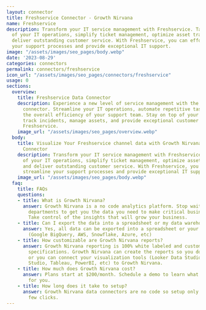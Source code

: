 ```yaml
---
layout: connector
title: Freshservice Connector - Growth Nirvana
name: Freshservice
description: Transform your IT service management with Freshservice. Take control
  of your IT operations, simplify ticket management, optimize asset tracking, and
  deliver outstanding customer service. With Freshservice, you can effortlessly streamline
  your support processes and provide exceptional IT support.
image: "/assets/images/seo_pages/body.webp"
date: '2023-08-29'
categories: connectors
permalink: connectors/freshservice
icon_url: "/assets/images/seo_pages/connectors/freshservice"
usage: 0
sections:
  overview:
    title: Freshservice Data Connector
    description: Experience a new level of service management with the Freshservice
      connector. Streamline your IT operations, automate repetitive tasks, and improve
      the overall efficiency of your support team. Stay on top of your service desk,
      track incidents, manage assets, and provide exceptional customer support with
      Freshservice.
    image_url: "/assets/images/seo_pages/overview.webp"
  body:
    title: Visualize Your Freshservice channel data with Growth Nirvana's Freshservice
      Connector
    description: Transform your IT service management with Freshservice. Take control
      of your IT operations, simplify ticket management, optimize asset tracking,
      and deliver outstanding customer service. With Freshservice, you can effortlessly
      streamline your support processes and provide exceptional IT support.
    image_url: "/assets/images/seo_pages/body.webp"
  faq:
    title: FAQs
    questions:
    - title: What is Growth Nirvana?
      answer: Growth Nirvana is a no code analytics platform. Stop waiting for other
        departments to get you the data you need to make critical business decisions.
        Take control of the insights that will grow your business.
    - title: Can I export the data into a spreadsheet or my data warehouse?
      answer: Yes, all data can be exported into a spreadsheet or your data warehouse
        (Google BigQuery, AWS, Snowflake, Azure, etc)
    - title: How customizable are Growth Nirvana reports?
      answer: Growth Nirvana reporting is 100% white labeled and customized to your
        specifications. Growth Nirvana can create the reports so you don’t have to
        or you can connect your visualization tools (Looker Data Studio/Google Data
        Studio, Tableau, PowerBI, etc) to Growth Nirvana.
    - title: How much does Growth Nirvana cost?
      answer: Plans start at $200/month. Schedule a demo to learn what plan is best
        for you.
    - title: How long does it take to setup?
      answer: Growth Nirvana data connectors are no code so setup only requires a
        few clicks.
---
```

